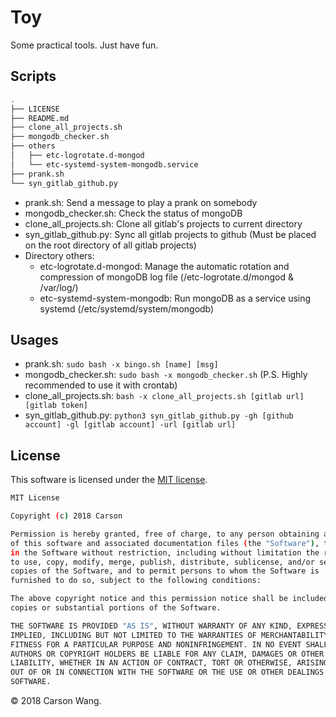 # Toy

Some practical tools. Just have fun.

## Scripts

```bash
.
├── LICENSE
├── README.md
├── clone_all_projects.sh
├── mongodb_checker.sh
├── others
│   ├── etc-logrotate.d-mongod
│   └── etc-systemd-system-mongodb.service
├── prank.sh
└── syn_gitlab_github.py
```

* prank.sh: Send a message to play a prank on somebody
* mongodb_checker.sh: Check the status of mongoDB
* clone_all_projects.sh: Clone all gitlab's projects to current directory
* syn_gitlab_github.py: Sync all gitlab projects to github (Must be placed on the root directory of all gitlab projects)
* Directory others:
  * etc-logrotate.d-mongod: Manage the automatic rotation and compression of mongoDB log file (/etc-logrotate.d/mongod & /var/log/)
  * etc-systemd-system-mongodb: Run mongoDB as a service using systemd (/etc/systemd/system/mongodb)

## Usages

* prank.sh: `sudo bash -x bingo.sh [name] [msg]`
* mongodb_checker.sh: `sudo bash -x mongodb_checker.sh` (P.S. Highly recommended to use it with crontab)
* clone_all_projects.sh: `bash -x clone_all_projects.sh [gitlab url] [gitlab token]`
* syn_gitlab_github.py: `python3 syn_gitlab_github.py -gh [github account] -gl [gitlab account] -url [gitlab url]`

## License

This software is licensed under the [MIT license](http://en.wikipedia.org/wiki/MIT_License).

```bash
MIT License

Copyright (c) 2018 Carson

Permission is hereby granted, free of charge, to any person obtaining a copy
of this software and associated documentation files (the "Software"), to deal
in the Software without restriction, including without limitation the rights
to use, copy, modify, merge, publish, distribute, sublicense, and/or sell
copies of the Software, and to permit persons to whom the Software is
furnished to do so, subject to the following conditions:

The above copyright notice and this permission notice shall be included in all
copies or substantial portions of the Software.

THE SOFTWARE IS PROVIDED "AS IS", WITHOUT WARRANTY OF ANY KIND, EXPRESS OR
IMPLIED, INCLUDING BUT NOT LIMITED TO THE WARRANTIES OF MERCHANTABILITY,
FITNESS FOR A PARTICULAR PURPOSE AND NONINFRINGEMENT. IN NO EVENT SHALL THE
AUTHORS OR COPYRIGHT HOLDERS BE LIABLE FOR ANY CLAIM, DAMAGES OR OTHER
LIABILITY, WHETHER IN AN ACTION OF CONTRACT, TORT OR OTHERWISE, ARISING FROM,
OUT OF OR IN CONNECTION WITH THE SOFTWARE OR THE USE OR OTHER DEALINGS IN THE
SOFTWARE.
```

© 2018 Carson Wang.
